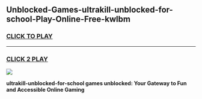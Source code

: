 
## Unblocked-Games-ultrakill-unblocked-for-school-Play-Online-Free-kwlbm
<h3>
<a href="https://premium76.site?title=ultrakill-unblocked-for-school&ref=26A">CLICK TO PLAY</a></h3>
<hr>

<h3>
<a href="https://premium76.site?title=ultrakill-unblocked-for-school&ref=26A">CLICK 2 PLAY</a>
  
</h3>

<a href="https://premium76.site?title=ultrakill-unblocked-for-school&ref=26A"><img src="https://clearcache.store/games.png"></a>


**ultrakill-unblocked-for-school games unblocked: Your Gateway to Fun and Accessible Online Gaming**
